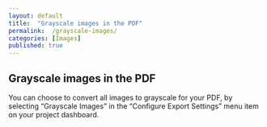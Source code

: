```yaml
---
layout: default
title:  "Grayscale images in the PDF"
permalink:  /grayscale-images/
categories: [Images]
published: true
---
```


<section data-type="chapter" class="hsecchapter" data-hederis-type="hsecchapter" id="grayscale-images" data-pi-attrs="id: grayscale-images"><h1 data-hederis-type="hblkchaptitle" class="hblkchaptitle" id="pov2TfBrv">Grayscale images in the PDF</h1>
    <p class="hblkp" data-hederis-type="hblkp" id="pSbpQUs6p">You can choose to convert all images to grayscale for your PDF, by selecting &#8220;Grayscale Images&#8221; in the &#8220;Configure Export Settings&#8221; menu item on your project dashboard.</p>
    </section>
    